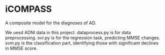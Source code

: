 # iCOMPASS
A composite model for the diagnoses of AD.

We uesd ADNI data in this project.
dataprocess.py is for data preprocessing.
svr.py is for the regression task, predicting MMSE changes.
svm.py is the classification part, identifying those with significant declines in MMSE score.
